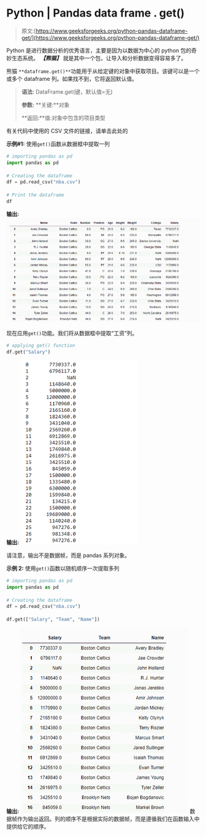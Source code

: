# Python | Pandas data frame . get()

> 原文:[https://www.geeksforgeeks.org/python-pandas-dataframe-get/](https://www.geeksforgeeks.org/python-pandas-dataframe-get/)

Python 是进行数据分析的优秀语言，主要是因为以数据为中心的 python 包的奇妙生态系统。 ***【熊猫】*** 就是其中一个包，让导入和分析数据变得容易多了。

熊猫 `**dataframe.get()**`功能用于从给定键的对象中获取项目。该键可以是一个或多个 dataframe 列。如果找不到，它将返回默认值。

> **语法:** DataFrame.get(键，默认值=无)
> 
> **参数:**
> **关键:**对象
> 
> **返回:**值:对象中包含的项目类型

有关代码中使用的 CSV 文件的链接，请单击此处的

**示例#1:** 使用`get()`函数从数据框中提取一列

```py
# importing pandas as pd
import pandas as pd

# Creating the dataframe 
df = pd.read_csv("nba.csv")

# Print the dataframe
df
```

**输出:**
![](img/525a725de9f12a6ed74de1319ec4c112.png)

现在应用`get()`功能。我们将从数据框中提取“工资”列。

```py
# applying get() function 
df.get("Salary")
```

**输出:**
![](img/0b2d9365ee4d2d5066e8a5fba3253aa4.png)

请注意，输出不是数据帧，而是 pandas 系列对象。

**示例 2:** 使用`get()`函数以随机顺序一次提取多列

```py
# importing pandas as pd
import pandas as pd

# Creating the dataframe 
df = pd.read_csv("nba.csv")

df.get(["Salary", "Team", "Name"])
```

**输出:**
![](img/cfd78f9c9ecfbf3c0f0a6306853464be.png)
数据帧作为输出返回。列的顺序不是根据实际的数据帧，而是遵循我们在函数输入中提供给它的顺序。